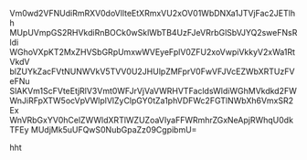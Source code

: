 Vm0wd2VFNUdiRmRXV0doVllteEtXRmxVU2xOV01WbDNXa1JTVjFac2JETlhh
MUpUVmpGS2RHVkdiRnBOCk0wSklWbTB4UzFJeVRrbGlSbVJYQ2sweFNsRldi
WGhoVXpKT2MxZHVSbGRpUmxwWVEyeFplV0ZFU2xoVwpiVkkyV2xWa1RtVkdV
blZUYkZacFVtNUNWVkV5TVV0U2JHUlpZMFprV0FwVFJVcEZWbXRTUzFVeFNu
SlAKVm1ScFVteEtjRlV3Vmt0WFJrVjVaVWRHVTFacldsWldiWGhMVkdkd2FW
WnJiRFpXTW5ocVpVWlplVlZyClpGY0tZa1phVDFWc2FGTlNWbXh6VmxSR2Ex
WnVRbGxYV0hCelZWWldXRTlWZUZoaVIyaFFWRmhrZGxNeApjRWhqU0dkTFEy
MUdjMk5uUFQwS0NubGpaZz09CgpibmU=

hht